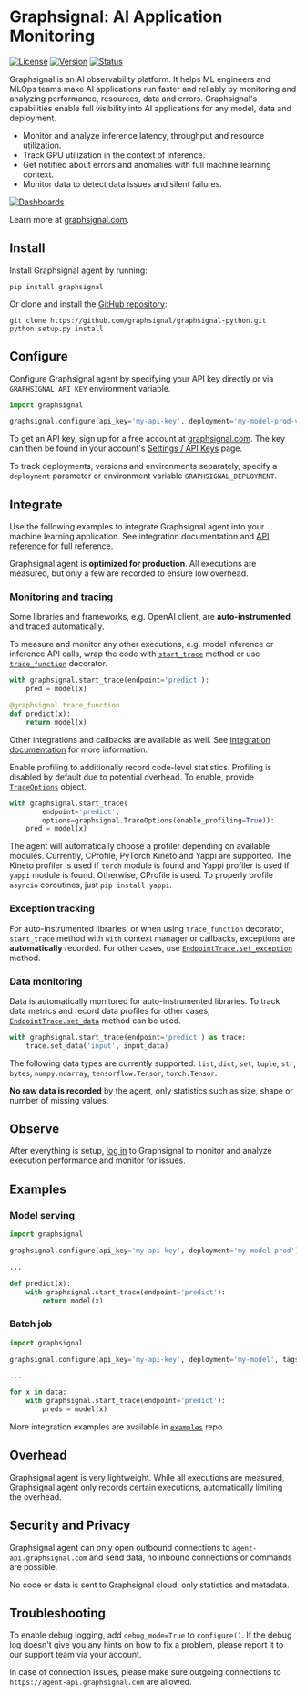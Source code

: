 # Graphsignal: AI Application Monitoring

[![License](http://img.shields.io/github/license/graphsignal/graphsignal-python)](https://github.com/graphsignal/graphsignal-python/blob/main/LICENSE)
[![Version](https://img.shields.io/github/v/tag/graphsignal/graphsignal-python?label=version)](https://github.com/graphsignal/graphsignal-python)
[![Status](https://img.shields.io/uptimerobot/status/m787882560-d6b932eb0068e8e4ade7f40c?label=SaaS%20status)](https://stats.uptimerobot.com/gMBNpCqqqJ)


Graphsignal is an AI observability platform. It helps ML engineers and MLOps teams make AI applications run faster and reliably by monitoring and analyzing performance, resources, data and errors. Graphsignal's capabilities enable full visibility into AI applications for any model, data and deployment.

* Monitor and analyze inference latency, throughput and resource utilization.
* Track GPU utilization in the context of inference.
* Get notified about errors and anomalies with full machine learning context.
* Monitor data to detect data issues and silent failures.

[![Dashboards](https://graphsignal.com/external/screencast-dashboards.gif)](https://graphsignal.com/)

Learn more at [graphsignal.com](https://graphsignal.com).


## Install

Install Graphsignal agent by running:

```
pip install graphsignal
```

Or clone and install the [GitHub repository](https://github.com/graphsignal/graphsignal-python):

```
git clone https://github.com/graphsignal/graphsignal-python.git
python setup.py install
```


## Configure

Configure Graphsignal agent by specifying your API key directly or via `GRAPHSIGNAL_API_KEY` environment variable.

```python
import graphsignal

graphsignal.configure(api_key='my-api-key', deployment='my-model-prod-v1') 
```

To get an API key, sign up for a free account at [graphsignal.com](https://graphsignal.com). The key can then be found in your account's [Settings / API Keys](https://app.graphsignal.com/settings/api-keys) page.

To track deployments, versions and environments separately, specify a `deployment` parameter or environment variable `GRAPHSIGNAL_DEPLOYMENT`.


## Integrate

Use the following examples to integrate Graphsignal agent into your machine learning application. See integration documentation and [API reference](https://graphsignal.com/docs/reference/python-api/) for full reference.

Graphsignal agent is **optimized for production**. All executions are measured, but only a few are recorded to ensure low overhead.


### Monitoring and tracing

Some libraries and frameworks, e.g. OpenAI client, are **auto-instrumented** and traced automatically.

To measure and monitor any other executions, e.g. model inference or inference API calls, wrap the code with [`start_trace`](https://graphsignal.com/docs/reference/python-api/#graphsignalstart_trace) method or use [`trace_function`](https://graphsignal.com/docs/reference/python-api/#graphsignaltrace_function) decorator.

```python
with graphsignal.start_trace(endpoint='predict'):
    pred = model(x)
```

```python
@graphsignal.trace_function
def predict(x):
    return model(x)
```

Other integrations and callbacks are available as well. See [integration documentation](https://graphsignal.com/docs/) for more information.


Enable profiling to additionally record code-level statistics. Profiling is disabled by default due to potential overhead. To enable, provide [`TraceOptions`](https://graphsignal.com/docs/reference/python-api/#graphsignaltraceoptions) object.

```python
with graphsignal.start_trace(
        endpoint='predict', 
        options=graphsignal.TraceOptions(enable_profiling=True)):
    pred = model(x)
```

The agent will automatically choose a profiler depending on available modules. Currently, CProfile, PyTorch Kineto and Yappi are supported. The Kineto profiler is used if `torch` module is found and Yappi profiler is used if `yappi` module is found. Otherwise, CProfile is used. To properly profile `asyncio` coroutines, just `pip install yappi`.


### Exception tracking

For auto-instrumented libraries, or when using `trace_function` decorator, `start_trace` method with `with` context manager or callbacks, exceptions are **automatically** recorded. For other cases, use [`EndpointTrace.set_exception`](https://graphsignal.com/docs/reference/python-api/#graphsignalendpointtraceset_exception) method.


### Data monitoring

Data is automatically monitored for auto-instrumented libraries. To track data metrics and record data profiles for other cases, [`EndpointTrace.set_data`](https://graphsignal.com/docs/reference/python-api/#graphsignalendpointtraceset_data) method can be used.

```python
with graphsignal.start_trace(endpoint='predict') as trace:
    trace.set_data('input', input_data)
```

The following data types are currently supported: `list`, `dict`, `set`, `tuple`, `str`, `bytes`, `numpy.ndarray`, `tensorflow.Tensor`, `torch.Tensor`.

**No raw data is recorded** by the agent, only statistics such as size, shape or number of missing values.


## Observe

After everything is setup, [log in](https://app.graphsignal.com/) to Graphsignal to monitor and analyze execution performance and monitor for issues.


## Examples

### Model serving

```python
import graphsignal

graphsignal.configure(api_key='my-api-key', deployment='my-model-prod')

...

def predict(x):
    with graphsignal.start_trace(endpoint='predict'):
        return model(x)
```

### Batch job

```python
import graphsignal

graphsignal.configure(api_key='my-api-key', deployment='my-model', tags=dict(job_id='job1'))

...

for x in data:
    with graphsignal.start_trace(endpoint='predict'):
        preds = model(x)
```

More integration examples are available in [`examples`](https://github.com/graphsignal/examples) repo.


## Overhead

Graphsignal agent is very lightweight. While all executions are measured, Graphsignal agent only records certain executions, automatically limiting the overhead.


## Security and Privacy

Graphsignal agent can only open outbound connections to `agent-api.graphsignal.com` and send data, no inbound connections or commands are possible.

No code or data is sent to Graphsignal cloud, only statistics and metadata.


## Troubleshooting

To enable debug logging, add `debug_mode=True` to `configure()`. If the debug log doesn't give you any hints on how to fix a problem, please report it to our support team via your account.

In case of connection issues, please make sure outgoing connections to `https://agent-api.graphsignal.com` are allowed.
